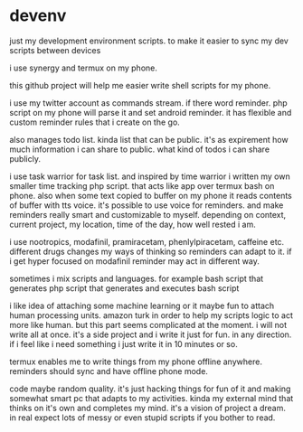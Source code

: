 # devenv

just my development environment scripts.
to make it easier to sync my dev scripts between devices

i use synergy and termux on my phone.

this github project will help me easier write shell scripts for my phone.

i use my twitter account as commands stream.
if there word reminder. php script on my phone will parse it and set android reminder.
it has flexible and custom reminder rules that i create on the go.

also manages todo list. kinda list that can be public.
it's as expirement how much information i can share to public.
what kind of todos i can share publicly.

i use task warrior for task list.
and inspired by time warrior i written my own smaller time tracking php script. that acts like app over termux bash on phone.
also when some text copied to buffer on my phone it reads contents of buffer with tts voice.
it's possible to use voice for reminders. and make reminders really smart and customizable to myself.
depending on context, current project, my location, time of the day, how well rested i am.

i use nootropics, modafinil, pramiracetam, phenlylpiracetam, caffeine etc.
different drugs changes my ways of thinking so reminders can adapt to it.
if i get hyper focused on modafinil reminder may act in different way.

sometimes i mix scripts and languages. for example bash script that generates php script that generates and executes bash script


i like idea of attaching some machine learning or it maybe fun to attach human processing units.
amazon turk in order to help my scripts logic to act more like human. but this part seems complicated at the moment.
i will not write all at once. it's a side project and i write it just for fun. in any direction.
if i feel like i need something i just write it in 10 minutes or so.

termux enables me to write things from my phone offline anywhere.
reminders should sync and have offline phone mode.

code maybe random quality. it's just hacking things for fun of it and making somewhat smart pc that adapts to my activities. kinda my external mind that thinks on it's own and completes my mind. it's a vision of project a dream.
in real expect lots of messy or even stupid scripts if you bother to read.
